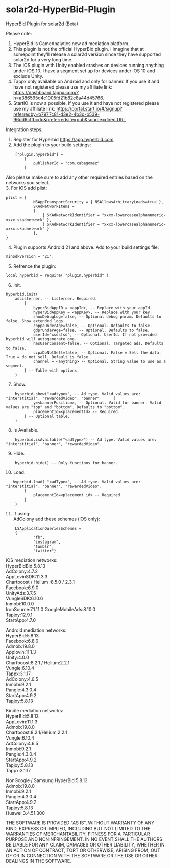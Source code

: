 # solar2d-HyperBid-Plugin
HyperBid Plugin for solar2d (Beta)   

Please note:   
1. HyperBid is GameAnalytics new ad mediation platform.   
2. This plugin is not the official HyperBid plugin. I imagine that at somepoint they'll release a solar2d version since they have supported solar2d for a very long time.   
3. The iOS plugin with Unity enabled crashes on devices running anything under iOS 10. I have a segment set up for devices under iOS 10 and exclude Unity.   
4. Tappx only available on Android and only for banner. If you use it and have not registered please use my affiliate link:
https://dashboard.tappx.com/?h=a386595d4c1005fd21b82c8a44d45766.  
5. StartIO is now a possible. If you use it and have not registered please use my affiliate link:
https://portal.start.io/#/signup?referredby=b7977c81-d3e2-4b3d-b539-96dd6cffbcdc&preferredsite=pub&source=directURL 

Integration steps:   
1. Register for Hyperbid https://app.hyperbid.com.   
2. Add the plugin to your build settings:    
```
    ["plugin.hyperbid"] = 
        {
            publisherId = "com.cabagomez"
        }

```   
Also please make sure to add any other required entries based on the networks you select.   
3. For iOS add plist:   
```
plist = {
            NSAppTransportSecurity = { NSAllowsArbitraryLoads=true },
            SKAdNetworkItems = 
            {
                { SKAdNetworkIdentifier = "xxxx-lowercasealphanumeric-xxxx.skadnetwork" },
                { SKAdNetworkIdentifier = "xxxx-lowercasealphanumeric-xxxx.skadnetwork" }
            },
}
```   
4. Plugin supports Android 21 and above. Add to your build settings file:
```
minSdkVersion = "21",
```   
5. Refrence the plugin:
```
local hyperbid = require( "plugin.hyperbid" )
```   
6. Init. 
```
hyperbid.init(
    adListerner, -- Listerner. Required.
        {
            hyperBidAppID = <appId>, -- Replace with your appId.
            hyperBidAppKey = <appKey>, -- Replace with your key.
            showDebugLog=false, -- Optional debug param. Defaults to false. Show extended logs.
            coppaUnderAge=false, -- Optional. Defaults to false.
            gdprUnderAge=false, -- Optional. Defaults to false.
            userId="xsdsfsd", -- Optional. UserId. If not provided hyperbid will autogenerate one.
            hasUserConsent=false, -- Optional. Targeted ads. Defaults to false.
            ccpaDoNotSell=false, -- Optional. False = Sell the data. True = do not sell. Default is false.
            channel = <anything> -- Optional. String value to use as a segment.
        } -- Table with options.
    )
```   
7. Show.
```
    hyperbid.show("<adtype>", -- Ad type. Valid values are: "interstitial", "rewardedVideo", "banner"      {
            y=<bannerPosition>, -- Optional. Valid for banner. Valid values are "top" and "bottom". Defaults to "bottom".
            placementId=<placementId> -- Required.
        } -- Optional table.
    )
```

8. Is Available.
```
    hyperbid.isAvailable("<adtype>") -- Ad type. Valid values are: "interstitial", "banner", "rewardedVideo".
```  
9. Hide.
```
    hyperbid.hide() -- Only functions for banner.
```

10. Load.
```
   hyperbid.load( "<adType>", -- Ad type. Valid values are: "interstitial", "banner", "rewardedVideo".
        {
            placementId=<placement id> -- Required.
        } 
    ) 
```    
11. If using:   
AdColony add these schemes (iOS only):   
```
    LSApplicationQueriesSchemes = 
    {   
            "fb",
            "instagram",
            "tumblr",
            "twitter"}
```   

iOS mediation networks:   
    HyperBidBid:5.8.13   	
    AdColony:4.7.2     
    AppLovinSDK:11.3.3   
    Chartboost / Helium :8.5.0 / 2.3.1   
    Facebook:6.9.0  
    UnityAds:3.7.5    
    VungleSDK:6.10.6   
    Inmobi:10.0.0  
    IronSource:7.1.11.0
    GoogleMobileAds:8.10.0   
    Tapjoy:12.9.1   
    StartApp:4.7.0   

Android mediation networks:   
    HyperBid:5.8.13   
    Facebook:6.8.0  
    Admob:19.8.0   
    Applovin:11.1.3  
    Unity:4.0.0  
    Chartboost:8.2.1 / Helium:2.2.1   
    Vungle:6.10.4  
    Tappx:3.1.17   
    AdColony:4.6.5      
    Inmobi:9.2.1   
    Pangle:4.3.0.4    
    StartApp:4.9.2   
    Tapjoy:5.8.13   

Kindle mediation networks:   
    HyperBid:5.8.13  
    AppLovin:11.1.3   
    Admob:19.8.0   
    Chartboost:8.2.1/Helium:2.2.1      
    Vungle:6.10.4   
    AdColony:4.6.5      
    Inmobi:9.2.1  
    Pangle:4.3.0.4   
    StartApp:4.9.2   
    Tapjoy:5.8.13    
    Tappx:3.1.17  

NonGoogle / Samsung
    HyperBid:5.8.13   
    Admob:19.8.0      
    Inmobi:9.2.1  
    Pangle:4.3.0.4   
    StartApp:4.9.2   
    Tapjoy:5.8.13   
    Huawei:3.4.51.300   


THE SOFTWARE IS PROVIDED "AS IS", WITHOUT WARRANTY OF ANY KIND, EXPRESS OR
IMPLIED, INCLUDING BUT NOT LIMITED TO THE WARRANTIES OF MERCHANTABILITY,
FITNESS FOR A PARTICULAR PURPOSE AND NONINFRINGEMENT. IN NO EVENT SHALL THE
AUTHORS BE LIABLE FOR ANY CLAIM, DAMAGES OR OTHER
LIABILITY, WHETHER IN AN ACTION OF CONTRACT, TORT OR OTHERWISE, ARISING FROM,
OUT OF OR IN CONNECTION WITH THE SOFTWARE OR THE USE OR OTHER DEALINGS IN THE
SOFTWARE.
